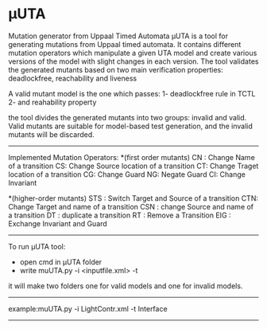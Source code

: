 # µUTA
Mutation generator from Uppaal Timed Automata
µUTA is a tool for generating mutations from Uppaal timed automata. It contains different mutation operators which manipulate a given UTA model and create various versions of the model with slight changes in each version. 
The tool validates the generated mutants based on two main verification properties: deadlockfree, reachability and liveness

A valid mutant model is the one which passes:
1- deadlockfree rule in TCTL
2- and reahability property

the tool divides the generated mutants into two groups: invalid and valid. Valid mutants are suitable for model-based test generation, and the invalid mutants will be discarded.
********************************
Implemented Mutation Operators:
*(first order mutants)
CN : Change Name of a transition
CS: Change Source location of a transition
CT: Change Traget location of a transition
CG: Change Guard
NG: Negate Guard
CI: Change Invariant

*(higher-order mutants)
STS : Switch Target and Source of a transition
CTN: Change Target and name of a transition
CSN : change Source and name of a transition
DT : duplicate a transition
RT : Remove a Transition
EIG : Exchange Invariant and Guard 

*********************************
To run µUTA tool:

- open cmd in µUTA folder
- write muUTA.py -i <inputfile.xml> -t <name of the template for mutation>

it will make two folders one for valid models and one for invalid models. 

********************************
example:muUTA.py -i LightContr.xml -t Interface 

********************************


